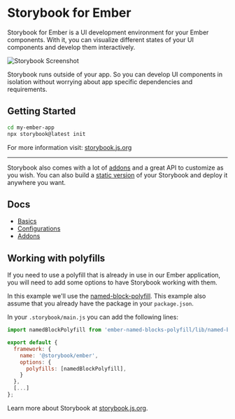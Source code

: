 # Storybook for Ember

Storybook for Ember is a UI development environment for your Ember components.
With it, you can visualize different states of your UI components and develop them interactively.

![Storybook Screenshot](https://github.com/storybookjs/storybook/blob/main/media/storybook-intro.gif)

Storybook runs outside of your app.
So you can develop UI components in isolation without worrying about app specific dependencies and requirements.

## Getting Started

```sh
cd my-ember-app
npx storybook@latest init
```

For more information visit: [storybook.js.org](https://storybook.js.org?ref=readme)

---

Storybook also comes with a lot of [addons](https://storybook.js.org/addons?ref=readme) and a great API to customize as you wish.
You can also build a [static version](https://storybook.js.org/docs/sharing/publish-storybook?renderer=ember&ref=readme) of your Storybook and deploy it anywhere you want.

## Docs

- [Basics](https://storybook.js.org/docs/get-started/install?renderer=ember&ref=readme)
- [Configurations](https://storybook.js.org/docs/configure?renderer=ember&ref=readme)
- [Addons](https://storybook.js.org/docs/configure/user-interface/storybook-addons?renderer=ember&ref=readme)

## Working with polyfills

If you need to use a polyfill that is already in use in our Ember application,
you will need to add some options to have Storybook working with them.

In this example we'll use the [named-block-polyfill](https://github.com/ember-polyfills/ember-named-blocks-polyfill).
This example also assume that you already have the package in your `package.json`.

In your `.storybook/main.js` you can add the following lines:

```javascript
import namedBlockPolyfill from 'ember-named-blocks-polyfill/lib/named-blocks-polyfill-plugin';

export default {
  framework: {
    name: '@storybook/ember',
    options: {
      polyfills: [namedBlockPolyfill],
    }
  },
  [...]
};
```

Learn more about Storybook at [storybook.js.org](https://storybook.js.org/?ref=readme).
